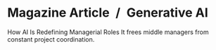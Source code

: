 # Magazine Article / Generative AI

How AI Is Redefining Managerial Roles It frees middle managers from constant project coordination.